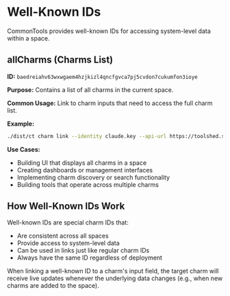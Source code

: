 # Well-Known IDs

CommonTools provides well-known IDs for accessing system-level data within a space.

## allCharms (Charms List)

**ID:** `baedreiahv63wxwgaem4hzjkizl4qncfgvca7pj5cvdon7cukumfon3ioye`

**Purpose:** Contains a list of all charms in the current space.

**Common Usage:** Link to charm inputs that need to access the full charm list.

**Example:**
```bash
./dist/ct charm link --identity claude.key --api-url https://toolshed.saga-castor.ts.net/ --space [space] baedreiahv63wxwgaem4hzjkizl4qncfgvca7pj5cvdon7cukumfon3ioye [target-charm]/allCharms
```

**Use Cases:**
- Building UI that displays all charms in a space
- Creating dashboards or management interfaces
- Implementing charm discovery or search functionality
- Building tools that operate across multiple charms

## How Well-Known IDs Work

Well-known IDs are special charm IDs that:
- Are consistent across all spaces
- Provide access to system-level data
- Can be used in links just like regular charm IDs
- Always have the same ID regardless of deployment

When linking a well-known ID to a charm's input field, the target charm will receive live updates whenever the underlying data changes (e.g., when new charms are added to the space).
